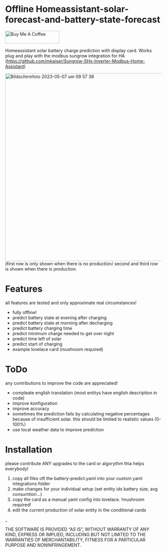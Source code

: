 # Offline Homeassistant-solar-forecast-and-battery-state-forecast
<a href="https://www.buymeacoffee.com/hauser1234" target="_blank"><img src="https://cdn.buymeacoffee.com/buttons/default-orange.png" alt="Buy Me A Coffee" height="41" width="174"></a>



Homeassistant solar battery charge prediction with display card.
Works plug and play with the modbus sungrow integration for HA (https://github.com/mkaiser/Sungrow-SHx-Inverter-Modbus-Home-Assistant)

<img width="605" alt="Bildschirmfoto 2023-05-07 um 09 57 38" src="https://user-images.githubusercontent.com/122117318/236665268-436fb44c-4a21-4e54-83fc-a4d706aa5e6d.png">
(first row is only shown when there is no production/ second and third row is shown when there is production.

# Features
all features are tested and only approximate real circumstances!

* fully offline!
* predict battery state at evening after charging
* predict battery state at morning after decharging
* predict battery charging time
* predict minimum charge needed to get over night
* predict time left of solar
* predict start of charging
* example lovelace card (mushroom required)

# ToDo
any contributions to improve the code are appreciated!
* compleate english translation (most entitys have english description in code)
* improve konfiguration
* improve accuracy
* sometimes the prediction fails by calculating negative percentages because of insufficient solar. this should be limited to realistic values (0-100%)
* use local weather data to improve prediction

# Installation
please contribute ANY upgrades to the card or algorythm thia helps everybody!
1. copy all files oft the battery-predict.yaml into your custom yaml integrations folder
2. make changes for your individual setup (set entity ids battery size, avg consumtion...)
3. copy the card as a manual yaml config into lovelace. !mushroom required!
4. edit the current production of solar entity in the conditional cards 


_

THE SOFTWARE IS PROVIDED “AS IS”, WITHOUT WARRANTY OF ANY KIND, EXPRESS OR IMPLIED, INCLUDING BUT NOT LIMITED TO THE WARRANTIES OF MERCHANTABILITY, FITNESS FOR A PARTICULAR PURPOSE AND NONINFRINGEMENT.
